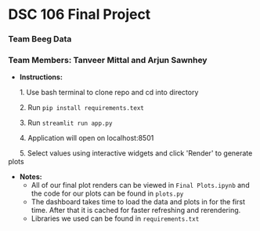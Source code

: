 # DSC 106 Final Project
### Team Beeg Data
### Team Members: Tanveer Mittal and Arjun Sawnhey

+ **Instructions:**

&nbsp;&nbsp;&nbsp;&nbsp;&nbsp;&nbsp;1. Use bash terminal to clone repo and cd into directory

&nbsp;&nbsp;&nbsp;&nbsp;&nbsp;&nbsp;2. Run `pip install requirements.text`

&nbsp;&nbsp;&nbsp;&nbsp;&nbsp;&nbsp;3. Run `streamlit run app.py`

&nbsp;&nbsp;&nbsp;&nbsp;&nbsp;&nbsp;4. Application will open on localhost:8501

&nbsp;&nbsp;&nbsp;&nbsp;&nbsp;&nbsp;5. Select values using interactive widgets and click 'Render' to generate plots

+ **Notes:**
  + All of our final plot renders can be viewed in `Final Plots.ipynb` and the code for our plots can be found in `plots.py`
  + The dashboard takes time to load the data and plots in for the first time. After that it is cached for faster refreshing and rerendering.
  + Libraries we used can be found in `requirements.txt`
